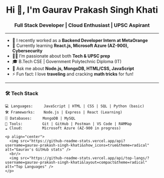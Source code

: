 <h1 align="center">Hi 👋, I'm Gaurav Prakash Singh Khati</h1>
<h3 align="center">Full Stack Developer | Cloud Enthusiast | UPSC Aspirant</h3>

---

- 🔭 I recently worked as a **Backend Developer Intern at MetaOrange**
- 🌱 Currently learning **React.js, Microsoft Azure (AZ-900), Cybersecurity**
- 👨‍💻 I’m passionate about both **Tech & UPSC prep**
- 🎓 B.Tech CSE | Government Polytechnic Diploma (IT)
- 💬 Ask me about **Node.js, MongoDB, HTML/CSS, JavaScript**
- ⚡ Fun fact: I love **traveling** and cracking **math tricks** for fun!

---

### 🛠️ Tech Stack
```text
💻 Languages:     JavaScript | HTML | CSS | SQL | Python (basic)
🛠️ Frameworks:    Node.js | Express | React (Learning)
🗄️ Databases:     MongoDB | MySQL
🧰 Tools:         Git | GitHub | Postman | VS Code | RAMMap
☁️ Cloud:         Microsoft Azure (AZ-900 in progress)

<p align="center">
  <img src="https://github-readme-stats.vercel.app/api?username=gaurav-prakash-singh-khati&show_icons=true&theme=radical" alt="Gaurav's GitHub stats" />
  <br/>
  <img src="https://github-readme-stats.vercel.app/api/top-langs/?username=gaurav-prakash-singh-khati&layout=compact&theme=radical" alt="Top Languages" />
</p>
